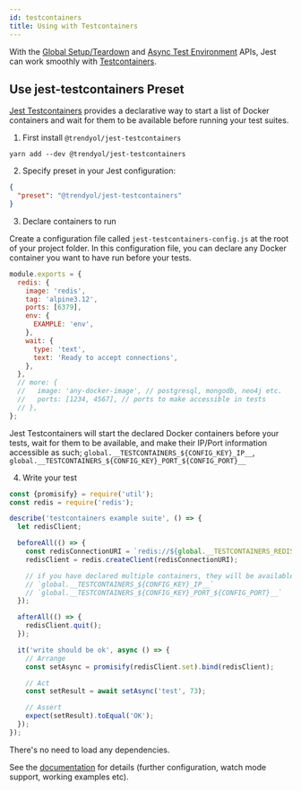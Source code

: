 ```yaml
---
id: testcontainers
title: Using with Testcontainers
---
```


With the [Global Setup/Teardown](Configuration.md#globalsetup-string) and [Async Test Environment](Configuration.md#testenvironment-string) APIs, Jest can work smoothly with [Testcontainers](https://www.testcontainers.org/).

## Use jest-testcontainers Preset

[Jest Testcontainers](https://github.com/Trendyol/jest-testcontainers) provides a declarative way to start a list of Docker containers and wait for them to be available before running your test suites.

1.  First install `@trendyol/jest-testcontainers`

```
yarn add --dev @trendyol/jest-testcontainers
```

2.  Specify preset in your Jest configuration:

```json
{
  "preset": "@trendyol/jest-testcontainers"
}
```

3.  Declare containers to run

Create a configuration file called `jest-testcontainers-config.js` at the root of your project folder. In this configuration file, you can declare any Docker container you want to have run before your tests.

```js
module.exports = {
  redis: {
    image: 'redis',
    tag: 'alpine3.12',
    ports: [6379],
    env: {
      EXAMPLE: 'env',
    },
    wait: {
      type: 'text',
      text: 'Ready to accept connections',
    },
  },
  // more: {
  //   image: 'any-docker-image', // postgresql, mongodb, neo4j etc.
  //   ports: [1234, 4567], // ports to make accessible in tests
  // },
};
```

Jest Testcontainers will start the declared Docker containers before your tests, wait for them to be available, and make their IP/Port information accessible as such; `global.__TESTCONTAINERS_${CONFIG_KEY}_IP__`, `global.__TESTCONTAINERS_${CONFIG_KEY}_PORT_${CONFIG_PORT}__`

4.  Write your test

```js
const {promisify} = require('util');
const redis = require('redis');

describe('testcontainers example suite', () => {
  let redisClient;

  beforeAll(() => {
    const redisConnectionURI = `redis://${global.__TESTCONTAINERS_REDIS_IP__}:${global.__TESTCONTAINERS_REDIS_PORT_6379__}`;
    redisClient = redis.createClient(redisConnectionURI);

    // if you have declared multiple containers, they will be available to access as well. e.g.
    // `global.__TESTCONTAINERS_${CONFIG_KEY}_IP__`
    // `global.__TESTCONTAINERS_${CONFIG_KEY}_PORT_${CONFIG_PORT}__`
  });

  afterAll(() => {
    redisClient.quit();
  });

  it('write should be ok', async () => {
    // Arrange
    const setAsync = promisify(redisClient.set).bind(redisClient);

    // Act
    const setResult = await setAsync('test', 73);

    // Assert
    expect(setResult).toEqual('OK');
  });
});
```

There's no need to load any dependencies.

See the [documentation](https://github.com/Trendyol/jest-testcontainers) for details (further configuration, watch mode support, working examples etc).
